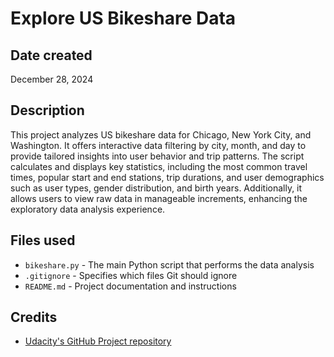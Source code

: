 # Explore US Bikeshare Data

## Date created

December 28, 2024

## Description

This project analyzes US bikeshare data for Chicago, New York City, and Washington. It offers interactive data filtering by city, month, and day to provide tailored insights into user behavior and trip patterns. The script calculates and displays key statistics, including the most common travel times, popular start and end stations, trip durations, and user demographics such as user types, gender distribution, and birth years. Additionally, it allows users to view raw data in manageable increments, enhancing the exploratory data analysis experience.

## Files used

-   `bikeshare.py` - The main Python script that performs the data analysis
-   `.gitignore` - Specifies which files Git should ignore
-   `README.md` - Project documentation and instructions

## Credits

-   [Udacity's GitHub Project repository](https://github.com/udacity/pdsnd_github)
